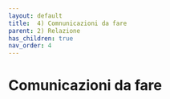```yaml
---
layout: default
title:  4) Comnunicazioni da fare
parent: 2) Relazione
has_children: true
nav_order: 4
---
```



# Comunicazioni da fare